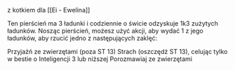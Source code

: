 z kotkiem dla [[Ei - Ewelina]]

Ten pierścień ma 3 ładunki i codziennie o świcie odzyskuje 1k3 zużytych ładunków. Nosząc pierścień, możesz użyć akcji, aby wydać 1 z jego ładunków, aby rzucić jedno z następujących zaklęć:

Przyjaźń ze zwierzętami (poza ST 13)
Strach (oszczędź ST 13), celując tylko w bestie o Inteligencji 3 lub niższej
Porozmawiaj ze zwierzętami
